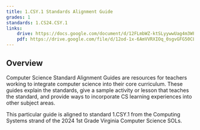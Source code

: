 ```yaml
---
title: 1.CSY.1 Standards Alignment Guide
grades: 1
standards: 1.CS24.CSY.1
links:
    drive: https://docs.google.com/document/d/12FLmbWZ-ktSLyywwUag4m3WFZ_IMK3jQuetgCs1uCLI/edit?usp=drive_link
    pdf: https://drive.google.com/file/d/12od-1x-6AmVVRXIOq_0sgvGFG50CLvOr/view?usp=drive_link
---
```


## Overview

Computer Science Standard Alignment Guides are resources for teachers working to integrate computer science into their core curriculum. These guides explain the standards, give a sample activity or lesson that teaches the standard, and provide ways to incorporate CS learning experiences into other subject areas. 

This particular guide is aligned to standard 1.CSY.1 from the Computing Systems strand of the 2024 1st Grade Virginia Computer Science SOLs.